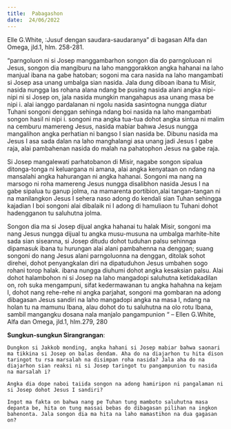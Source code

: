```yaml
---
title:  Pabagashon
date:  24/06/2022
---
```


Elle G.White, :Jusuf dengan saudara-saudaranya” di bagasan Alfa dan Omega, jld.1, hlm. 258-281.

“parngoluon ni si Josep manggambarhon songon dia do parngoluoan ni Jesus, songon dia mangiburu na laho manggorakkon angka hahanai na laho manjual ibana na gabe hatoban; sogoni ma cara nasida na laho mangambati si Josep asa unang umbalga sian nasida. Jala dung diboan ibana tu Misir, nasida nungga las rohana alana ndang be pusing nasida alani angka nipi-nipi ni si Josep on, jala nasida mungkin mangahapus asa unang masa be nipi i. alai ianggo pardalanan ni ngolu nasida sasintogna nungga diatur Tuhani songoni denggan sehinga ndang boi nasida na laho mangambati songon hasil ni nipi i. songoni ma angka tua-tua dohot angka sintua ni malim na cemburu mamereng Jesus, nasida mabiar bahwa Jesus nungga mangalihon angka perhatian ni bangso I sian nasida be. Dibunu nasida ma Jesus I asa sada dalan na laho manghalangi asa unang jadi Jesus I gabe raja, alai pambahenan nasida do malah na pahatophon Jesus na gabe raja.

Si Josep mangalewati parhatobanon di Misir, nagabe songon sipalua ditonga-tonga ni keluargana ni amana, alai angka kenyataan on ndang na mansalahi angka hahurangan ni angka hahanai. Songoni ma nang na marsogo ni roha mamereng Jesus nungga disalibhon nasida Jesus I na gabe sipalua tu ganup jolma, na mamarenta portibion,alai tangan-tangan ni na manilangkon Jesus I sehera naso adong do kendali sian Tuhan sehingga kajadian I boi songoni alai dibalaik ni I adong di hamuliaon tu Tuhani dohot hadengganon tu saluhutna jolma.

Songon dia ma si Josep dijual angka hahanai tu halak Misir, songoni ma nang Jesus nungga dijual tu angka musu-musuna na umbalga marhite-hite sada sian siseanna, si Josep ditudu dohot tuduhan palsu sehinnga dipamasuk ibana tu hurungan alai alani pambahenna na denggan; suang songoni do nang Jesus alani parngoluonna na denggan, ditolak sohot direhei, dohot penyangkalan diri na dipatuduhon Jesus umbahen sogo rohani torop halak. ibana nungga diuhumi dohot angka kesaksian palsu. Alai dohot halambohon ni si Josep na laho mangadopi saluhutna ketidakadilan on, roh suka mengampuni, sifat kedermawanan tu angka hahahna na kejam I, dohot nang rehe-rehe ni angka parjahat, songoni ma gombaran na adong dibagasan Jesus sandiri na laho mangadopi angka na masa I, ndang na holan tu na mamunu Ibana, alau dohot do tu saluhutna na olo rotu Ibana, sambil mangangku dosana nala manjalo pangampunion “ – Ellen G.White, Alfa dan Omega, jld.1, hlm.279, 280

**Sungkun-sungkun Sirangrangan**:

`Dungkon si Jakkob monding, angka hahani si Josep mabiar bahwa saonari ma tikkina si Josep on balas dendam. Aha do na diajarhon tu hita dison taringot tu rsa marsalah na disimpan roha nasida? Jala aha do na diajarhon sian reaksi ni si Josep taringot tu pangampunion tu nasida na marsalah i?`

`Angka dia dope naboi taiida songon na adong hamiripon ni pangalaman ni si Josep dohot Jesus I sandiri?`

`Ingot ma fakta on bahwa nang pe Tuhan tung mamboto saluhutna masa depanta be, hita on tung massai bebas do dibagasan pilihan na ingkon bahenonta. Jala songon dia ma hita na laho mamastihon na dua gagasan on?`